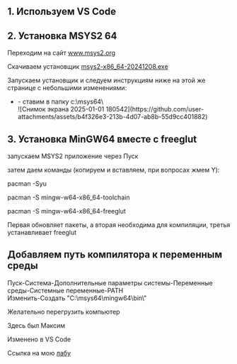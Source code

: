 <html>
<h2>1. Используем VS Code</h2>
<h2>2. Установка MSYS2 64 </h2>
<p> Переходим на сайт <a href="https://www.msys2.org/" target="_blank">www.msys2.org</a>
</p>
<p>Скачиваем установщик <a href="https://github.com/msys2/msys2-installer/releases/download/2024-12-08/msys2-x86_64-20241208.exe" target="_blank"> msys2-x86_64-20241208.exe</a>
</p>
<p>Запускаем установщик и следуем инструкциям ниже на этой же странице с небольшими изменениями:
<ul>
<li>- ставим в папку c:\msys64\</li>
![Снимок экрана 2025-01-01 180542](https://github.com/user-attachments/assets/b4f326e3-213b-4d07-ab8b-55d9cc401882)

</ul>
</p>
<h2>3. Установка MinGW64 вместе с freeglut</h2>
<p>запускаем MSYS2 приложение через Пуск</p>
затем даем команды (копируем и вставляем, при вопросах жмем Y):
<p>pacman -Syu</p>
<p>pacman -S mingw-w64-x86_64-toolchain</p>
<p>pacman -S mingw-w64-x86_64-freeglut</p>
<p>Первая обновляет пакеты, а вторая необходима для компиляции, третья устанавливает freeglut</p>
<h2>Добавляем путь компилятора к переменным среды</h2>
<p>Пуск-Система-Дополнительные параметры системы-Переменные среды-Системные переменные-PATH <br>
Изменить-Создать "C:\msys64\mingw64\bin\"</p>
<p>Желательно перегрузить компьютер</p>
<p>Здесь был Максим</p>
<p>Изменено в VS Code</p>
<p>Ссылка на мою <a href="https://github.com/lazy-santa/Embedded-System-Labs" target="_blank"> лабу</a>
</html>
